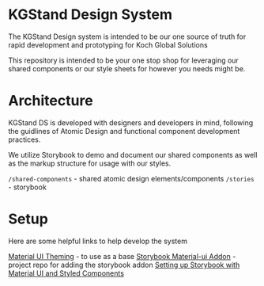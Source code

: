 # KGStand Design System
The KGStand Design system is intended to be our one source of truth for rapid development and prototyping for Koch Global Solutions

This repository is intended to be your one stop shop for leveraging our shared components or our style sheets for however you needs might be.

# Architecture
KGStand DS is developed with designers and developers in mind, following the guidlines of Atomic Design and functional component development practices.

We utilize Storybook to demo and document our shared components as well as the markup structure for usage with our styles.

`/shared-components` - shared atomic design elements/components
`/stories` - storybook

# Setup
Here are some helpful links to help develop the system

[Material UI Theming](https://material-ui.com/customization/theming/) - to use as a base
[Storybook Material-ui Addon](https://github.com/react-theming/storybook-addon-material-ui) - project repo for adding the storybook addon
[Setting up Storybook with Material UI and Styled Components](https://medium.com/encode/setting-up-storybook-with-material-ui-and-styled-components-5bdacb6db866)

